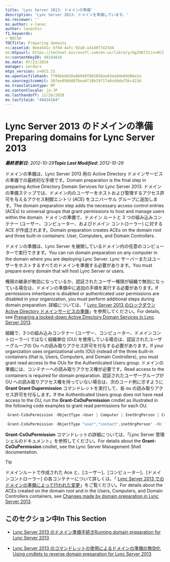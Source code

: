 ```yaml
---
title: 'Lync Server 2013: ドメインの準備'
description: 'Lync Server 2013: ドメインを準備しています。'
ms.reviewer: ''
ms.author: v-lanac
author: lanachin
f1.keywords:
- NOCSH
TOCTitle: Preparing domains
ms:assetid: 8eea541c-5f9d-4afc-92a8-a31d6f742544
ms:mtpsurl: https://technet.microsoft.com/en-us/library/Gg398721(v=OCS.15)
ms:contentKeyID: 48184816
ms.date: 07/23/2014
manager: serdars
mtps_version: v=OCS.15
ms.openlocfilehash: 7700bbdd10a96949f892858ae03da8de60d86a3a
ms.sourcegitcommit: 36fee89bb887bea4f18b19f17a8c69daf5bc423d
ms.translationtype: MT
ms.contentlocale: ja-JP
ms.lasthandoff: 11/26/2020
ms.locfileid: "49424164"
---
```

# <a name="preparing-domains-for-lync-server-2013"></a><span data-ttu-id="c7ec0-103">Lync Server 2013 のドメインの準備</span><span class="sxs-lookup"><span data-stu-id="c7ec0-103">Preparing domains for Lync Server 2013</span></span>

<div data-xmlns="http://www.w3.org/1999/xhtml">

<div class="topic" data-xmlns="http://www.w3.org/1999/xhtml" data-msxsl="urn:schemas-microsoft-com:xslt" data-cs="https://msdn.microsoft.com/">

<div data-asp="https://msdn2.microsoft.com/asp">



</div>

<div id="mainSection">

<div id="mainBody"><span data-ttu-id="c7ec0-104">

<span> </span></span><span class="sxs-lookup"><span data-stu-id="c7ec0-104">

<span> </span></span></span>

<span data-ttu-id="c7ec0-105">_**最終更新日:** 2012-10-29_</span><span class="sxs-lookup"><span data-stu-id="c7ec0-105">_**Topic Last Modified:** 2012-10-29_</span></span>

<span data-ttu-id="c7ec0-106">ドメインの準備は、Lync Server 2013 用の Active Directory ドメインサービスの準備での最終的な手順です。</span><span class="sxs-lookup"><span data-stu-id="c7ec0-106">Domain preparation is the final step in preparing Active Directory Domain Services for Lync Server 2013.</span></span> <span data-ttu-id="c7ec0-107">ドメインの準備ステップでは、ドメイン内のユーザーをホストおよび管理するアクセス許可を与えるアクセス制御エントリ (ACE) をユニバーサル グループに追加します。</span><span class="sxs-lookup"><span data-stu-id="c7ec0-107">The domain preparation step adds the necessary access control entries (ACEs) to universal groups that grant permissions to host and manage users within the domain.</span></span> <span data-ttu-id="c7ec0-108">ドメインの準備で、ドメイン ルートと 3 つの組み込みコンテナー (ユーザー、コンピューター、およびドメイン コントローラー) に対する ACE が作成されます。</span><span class="sxs-lookup"><span data-stu-id="c7ec0-108">Domain preparation creates ACEs on the domain root and three built-in containers: User, Computers, and Domain Controllers.</span></span>

<span data-ttu-id="c7ec0-109">ドメインの準備は、Lync Server を展開しているドメイン内の任意のコンピューターで実行できます。</span><span class="sxs-lookup"><span data-stu-id="c7ec0-109">You can run domain preparation on any computer in the domain where you are deploying Lync Server.</span></span> <span data-ttu-id="c7ec0-110">Lync サーバーまたはユーザーをホストするすべてのドメインを準備する必要があります。</span><span class="sxs-lookup"><span data-stu-id="c7ec0-110">You must prepare every domain that will host Lync Server or users.</span></span>

<span data-ttu-id="c7ec0-111">権限の継承が無効になっているか、認証されたユーザー権限が組織で無効になっている場合は、ドメインの準備中に追加の手順を実行する必要があります。</span><span class="sxs-lookup"><span data-stu-id="c7ec0-111">If permissions inheritance is disabled or authenticated user permissions are disabled in your organization, you must perform additional steps during domain preparation.</span></span> <span data-ttu-id="c7ec0-112">詳細については、「 [Lync Server 2013 のロックダウン Active Directory ドメインサービスの準備](lync-server-2013-preparing-a-locked-down-active-directory-domain-services.md)」を参照してください。</span><span class="sxs-lookup"><span data-stu-id="c7ec0-112">For details, see [Preparing a locked-down Active Directory Domain Services in Lync Server 2013](lync-server-2013-preparing-a-locked-down-active-directory-domain-services.md).</span></span>

<span data-ttu-id="c7ec0-113">組織で、3つの組み込みコンテナー (ユーザー、コンピューター、ドメインコントローラー) ではなく組織単位 (OU) を使用している場合は、認証されたユーザーグループの Ou への読み取りアクセス許可を付与する必要があります。</span><span class="sxs-lookup"><span data-stu-id="c7ec0-113">If your organization uses organizational units (OU) instead of the three built-in containers (that is, Users, Computers, and Domain Controllers), you must grant read access to the OUs for the Authenticated Users group.</span></span> <span data-ttu-id="c7ec0-114">ドメインの準備には、コンテナーへの読み取りアクセス権が必要です。</span><span class="sxs-lookup"><span data-stu-id="c7ec0-114">Read access to the containers is required for domain preparation.</span></span> <span data-ttu-id="c7ec0-115">認証されたユーザーグループが OU への読み取りアクセス権を持っていない場合は、次のコード例に示すように **Grant Grant Oupermission** コマンドレットを実行して、各 ou の読み取りアクセス許可を付与します。</span><span class="sxs-lookup"><span data-stu-id="c7ec0-115">If the Authenticated Users group does not have read access to the OU, run the **Grant-CsOuPermission** cmdlet as illustrated in the following code examples to grant read permissions for each OU.</span></span>

   ```PowerShell
    Grant-CsOuPermission -ObjectType <User | Computer | InetOrgPerson | Contact | AppContact | Device> -OU <DN of the OU > 
   ```

   ```PowerShell
    Grant-CsOuPermission -ObjectType "user","contact",inetOrgPerson" -OU "ou=Redmond,dc=contoso,dc=net"
   ```

<span data-ttu-id="c7ec0-116">**Grant-CsOuPermission** コマンドレットの詳細については、「Lync Server 管理シェルのドキュメント」を参照してください。</span><span class="sxs-lookup"><span data-stu-id="c7ec0-116">For details about the **Grant-CsOuPermission** cmdlet, see the Lync Server Management Shell documentation.</span></span>

<div class="">


> [!TIP]  
> <span data-ttu-id="c7ec0-117">ドメインルートで作成された Ace と、[ユーザー]、[コンピューター]、[ドメインコントローラー] の各コンテナーについて詳しくは、「 <A href="lync-server-2013-changes-made-by-domain-preparation.md">Lync Server 2013 でのドメインの準備によって行われた変更</A>」をご覧ください。</span><span class="sxs-lookup"><span data-stu-id="c7ec0-117">For details about the ACEs created on the domain root and in the Users, Computers, and Domain Controllers containers, see <A href="lync-server-2013-changes-made-by-domain-preparation.md">Changes made by domain preparation in Lync Server 2013</A>.</span></span>



</div>

<div>

## <a name="in-this-section"></a><span data-ttu-id="c7ec0-118">このセクション中</span><span class="sxs-lookup"><span data-stu-id="c7ec0-118">In This Section</span></span>

  - [<span data-ttu-id="c7ec0-119">Lync Server 2013 のドメイン準備手続き</span><span class="sxs-lookup"><span data-stu-id="c7ec0-119">Running domain preparation for Lync Server 2013</span></span>](lync-server-2013-running-domain-preparation.md)

  - [<span data-ttu-id="c7ec0-120">Lync Server 2013 のコマンドレットの使用によるドメインの準備の無効化</span><span class="sxs-lookup"><span data-stu-id="c7ec0-120">Using cmdlets to reverse domain preparation for Lync Server 2013</span></span>](lync-server-2013-using-cmdlets-to-reverse-domain-preparation.md)

<span data-ttu-id="c7ec0-121"></div>

</div>

<span> </span>

</div>

</div>

</span><span class="sxs-lookup"><span data-stu-id="c7ec0-121"></div>

</div>

<span> </span>

</div>

</div>

</span></span></div>

